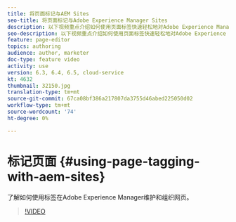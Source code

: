 ```yaml
---
title: 将页面标记与AEM Sites
seo-title: 将页面标记与Adobe Experience Manager Sites
description: 以下视频重点介绍如何使用页面标签快速轻松地对Adobe Experience Manager网站中的内容进行分类。
seo-description: 以下视频重点介绍如何使用页面标签快速轻松地对Adobe Experience Manager网站中的内容进行分类。
feature: page-editor
topics: authoring
audience: author, marketer
doc-type: feature video
activity: use
version: 6.3, 6.4, 6.5, cloud-service
kt: 4632
thumbnail: 32150.jpg
translation-type: tm+mt
source-git-commit: 67ca08bf386a217807da3755d46abed225050d02
workflow-type: tm+mt
source-wordcount: '74'
ht-degree: 0%

---
```



# 标记页面 {#using-page-tagging-with-aem-sites}

了解如何使用标签在Adobe Experience Manager维护和组织网页。

>[!VIDEO](https://video.tv.adobe.com/v/32150?quality=12&learn=on)
